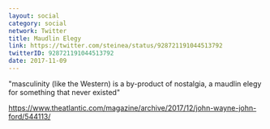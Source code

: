 ```yaml
---
layout: social
category: social
network: Twitter
title: Maudlin Elegy
link: https://twitter.com/steinea/status/928721191044513792
twitterID: 928721191044513792
date: 2017-11-09
---
```


"masculinity (like the Western) is a by-product of nostalgia, a maudlin elegy for something that never existed"

<https://www.theatlantic.com/magazine/archive/2017/12/john-wayne-john-ford/544113/>
